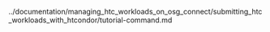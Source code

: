 ../documentation/managing_htc_workloads_on_osg_connect/submitting_htc_workloads_with_htcondor/tutorial-command.md